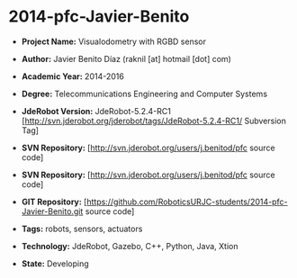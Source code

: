 # 2014-pfc-Javier-Benito

* **Project Name:** Visualodometry with RGBD sensor

* **Author:** Javier Benito Díaz (raknil [at] hotmail [dot] com)
* **Academic Year:** 2014-2016
* **Degree:** Telecommunications Engineering and Computer Systems

* **JdeRobot Version:** JdeRobot-5.2.4-RC1 [http://svn.jderobot.org/jderobot/tags/JdeRobot-5.2.4-RC1/ Subversion Tag]
* **SVN Repository:** [http://svn.jderobot.org/users/j.benitod/pfc source code]

* **SVN Repository:** [http://svn.jderobot.org/users/j.benitod/pfc source code]
* **GIT Repository:** [https://github.com/RoboticsURJC-students/2014-pfc-Javier-Benito.git source code]

* **Tags:** robots, sensors, actuators
* **Technology:** JdeRobot, Gazebo, C++, Python, Java, Xtion
* **State:** Developing
